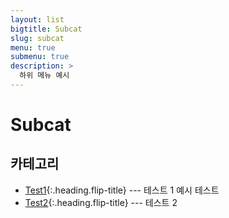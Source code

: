 ```yaml
---
layout: list
bigtitle: Subcat
slug: subcat
menu: true
submenu: true
description: >
  하위 메뉴 예시
---
```


# Subcat

## 카테고리

* [Test1]{:.heading.flip-title} --- 테스트 1 예시 테스트 
* [Test2]{:.heading.flip-title} --- 테스트 2

[Test1]: /test1/
[Test2]: /test2/
